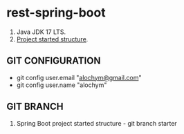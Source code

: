# rest-spring-boot

1. Java JDK 17 LTS.
1. [Project started structure](https://start.spring.io/#!type=maven-project&language=java&platformVersion=3.1.0&packaging=jar&jvmVersion=17&groupId=com.github&artifactId=alochym&name=alochym&description=RESTful%20project%20for%20Spring%20Boot&packageName=com.github.alochym&dependencies=web).

## GIT CONFIGURATION

- git config user.email "alochym@gmail.com"
- git config user.name "alochym"

## GIT BRANCH

1. Spring Boot project started structure - git branch starter